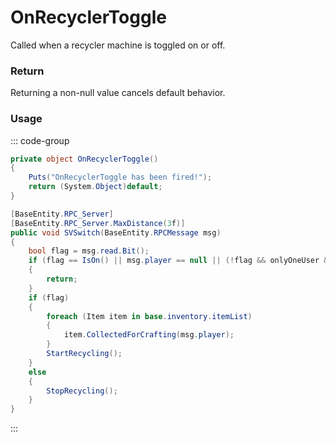# OnRecyclerToggle
<Badge type="info" text="Entity"/><Badge type="danger" text="Carbon Compatible"/><Badge type="warning" text="Oxide Compatible"/>
Called when a recycler machine is toggled on or off.

### Return
Returning a non-null value cancels default behavior.

### Usage
::: code-group
```csharp [Example]
private object OnRecyclerToggle()
{
	Puts("OnRecyclerToggle has been fired!");
	return (System.Object)default;
}
```
```csharp [Source — Assembly-CSharp @ Recycler]
[BaseEntity.RPC_Server]
[BaseEntity.RPC_Server.MaxDistance(3f)]
public void SVSwitch(BaseEntity.RPCMessage msg)
{
	bool flag = msg.read.Bit();
	if (flag == IsOn() || msg.player == null || (!flag && onlyOneUser && msg.player.inventory.loot.entitySource != this) || (flag && !HasRecyclable()))
	{
		return;
	}
	if (flag)
	{
		foreach (Item item in base.inventory.itemList)
		{
			item.CollectedForCrafting(msg.player);
		}
		StartRecycling();
	}
	else
	{
		StopRecycling();
	}
}

```
:::
